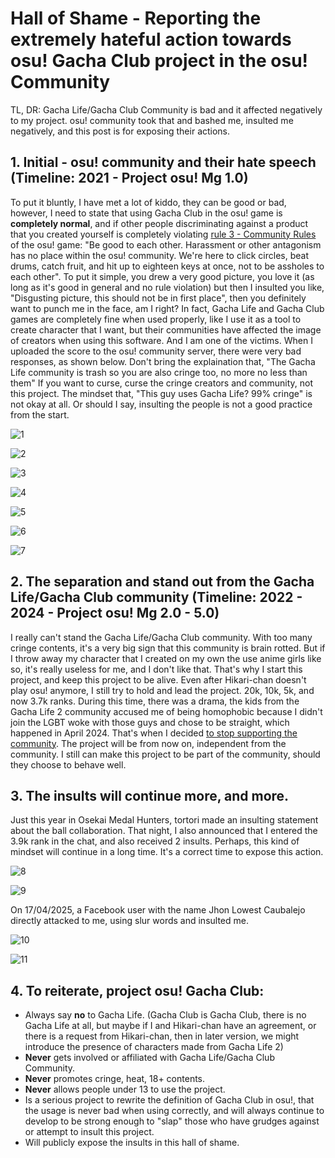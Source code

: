 # Hall of Shame - Reporting the extremely hateful action towards osu! Gacha Club project in the osu! Community

TL, DR: Gacha Life/Gacha Club Community is bad and it affected negatively to my project. osu! community took that and bashed me, insulted me negatively, and this post is for exposing their actions.

## 1. Initial - osu! community and their hate speech (Timeline: 2021 - Project osu! Mg 1.0)
To put it bluntly, I have met a lot of kiddo, they can be good or bad, however, I need to state that using Gacha Club in the osu! game is **completely normal**, and if other people discriminating against a product that you created yourself is completely violating [rule 3 - Community Rules](https://osu.ppy.sh/wiki/en/Rules#community-rules) of the osu! game: "Be good to each other. Harassment or other antagonism has no place within the osu! community. We're here to click circles, beat drums, catch fruit, and hit up to eighteen keys at once, not to be assholes to each other". To put it simple, you drew a very good picture, you love it (as long as it's good in general and no rule violation) but then I insulted you like, "Disgusting picture, this should not be in first place", then you definitely want to punch me in the face, am I right?
In fact, Gacha Life and Gacha Club games are completely fine when used properly, like I use it as a tool to create character that I want, but their communities have affected the image of creators when using this software. And I am one of the victims. When I uploaded the score to the osu! community server, there were very bad responses, as shown below. Don't bring the explaination that, "The Gacha Life community is trash so you are also cringe too, no more no less than them" If you want to curse, curse the cringe creators and community, not this project. The mindset that, "This guy uses Gacha Life? 99% cringe" is not okay at all. Or should I say, insulting the people is not a good practice from the start.

![1](https://github.com/user-attachments/assets/b9f40071-919d-48b6-b5e6-e3b4818b37ad)

![2](https://github.com/user-attachments/assets/33560c43-13fe-4353-b460-40d509664f97)

![3](https://github.com/user-attachments/assets/36f6804e-1ed4-4ebf-918c-84a73f469f41)

![4](https://github.com/user-attachments/assets/ab214499-d168-4a12-b372-ba011de392d5)

![5](https://github.com/user-attachments/assets/79f6bd3b-e6b2-45b6-b2b6-f1c7f5bf979f)

![6](https://github.com/user-attachments/assets/8a2b118e-fab6-4950-a85b-dbd7fbc2cf90)

![7](https://github.com/user-attachments/assets/88db9cc7-557c-4048-b6e5-9610e0b67470)

## 2. The separation and stand out from the Gacha Life/Gacha Club community (Timeline: 2022 - 2024 - Project osu! Mg 2.0 - 5.0)
I really can't stand the Gacha Life/Gacha Club community. With too many cringe contents, it's a very big sign that this community is brain rotted. But if I throw away my character that I created on my own the use anime girls like so, it's really useless for me, and I don't like that. That's why I start this project, and keep this project to be alive. Even after Hikari-chan doesn't play osu! anymore, I still try to hold and lead the project. 20k, 10k, 5k, and now 3.7k ranks. During this time, there was a drama, the kids from the Gacha Life 2 community accused me of being homophobic because I didn't join the LGBT woke with those guys and chose to be straight, which happened in April 2024. That's when I decided [to stop supporting the community](https://catboy.school/p/dxh9t2o723). The project will be from now on, independent from the community. I still can make this project to be part of the community, should they choose to behave well.

## 3. The insults will continue more, and more.
Just this year in Osekai Medal Hunters, tortori made an insulting statement about the ball collaboration. That night, I also announced that I entered the 3.9k rank in the chat, and also received 2 insults. Perhaps, this kind of mindset will continue in a long time. It's a correct time to expose this action.

![8](https://github.com/user-attachments/assets/d3acfbce-4b8d-42d0-b5d5-0e5a4b7b3f0a)

![9](https://github.com/user-attachments/assets/9216d206-3ded-42d6-96fd-7a594ba2a342)

On 17/04/2025, a Facebook user with the name Jhon Lowest Caubalejo directly attacked to me, using slur words and insulted me.

![10](https://github.com/user-attachments/assets/0f1c1c90-c43d-45a1-bb7f-4a220ea796a6)

![11](https://github.com/user-attachments/assets/92114aa4-2ca9-4cff-bd20-520eaa0bc8f7)


## 4. To reiterate, project osu! Gacha Club:
- Always say **no** to Gacha Life. (Gacha Club is Gacha Club, there is no Gacha Life at all, but maybe if I and Hikari-chan have an agreement, or there is a request from Hikari-chan, then in later version, we might introduce the presence of characters made from Gacha Life 2)
- **Never** gets involved or affiliated with Gacha Life/Gacha Club Community.
- **Never** promotes cringe, heat, 18+ contents.
- **Never** allows people under 13 to use the project.
- Is a serious project to rewrite the definition of Gacha Club in osu!, that the usage is never bad when using correctly, and will always continue to develop to be strong enough to "slap" those who have grudges against or attempt to insult this project.
- Will publicly expose the insults in this hall of shame.
